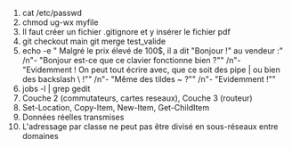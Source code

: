 1. cat /etc/passwd
2. chmod ug-wx myfile
3. Il faut créer un fichier .gitignore et y insérer le fichier pdf
4. git checkout main git merge test_valide
5. echo -e " Malgré le prix élevé de 100$, il a dit "Bonjour !" au vendeur :" /n"- "Bonjour est-ce que ce clavier fonctionne bien ?"" /n"- "Evidemment ! On peut tout écrire avec, que ce soit des pipe | ou bien des backslash \\ !"" /n"- "Même des tildes ~ ?"" /n"- "Evidemment !""
6. jobs -l | grep gedit
7. Couche 2 (commutateurs, cartes reseaux), Couche 3 (routeur)
8. Set-Location, Copy-Item, New-Item, Get-ChildItem
9. Données réelles transmises
10. L'adressage par classe ne peut pas être divisé en sous-réseaux entre domaines
